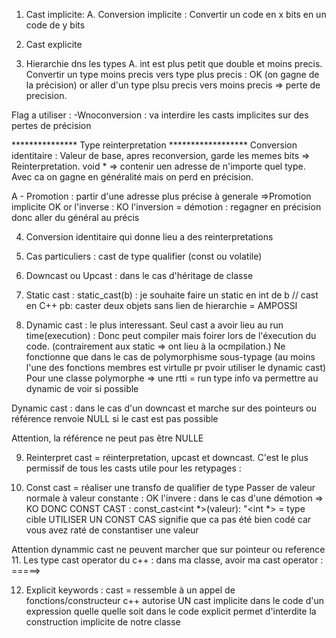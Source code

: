 1. Cast implicite:
    A. Conversion implicite : Convertir un code en x bits en un code de y bits

2. Cast explicite

3. Hierarchie dns les types
    A. int est plus petit que double et moins precis. Convertir un type moins precis vers type plus precis : OK (on gagne de la précision) or aller d'un type plsu precis vers moins precis => perte de precision.

Flag a utiliser : -Wnoconversion : va interdire les casts implicites sur des pertes de précision

*************** Type reinterpretation  ******************
Conversion identitaire : Valeur de base, apres reconversion, garde les memes bits => Reinterpretation.
void * => contenir uen adresse de n'importe quel type. Avec ca on gagne en généralité mais on perd en précision.

A - Promotion : partir d'une adresse plus précise à generale =>Promotion implicite OK
or l'inverse : KO
l'inversion = démotion : regagner en précision donc aller du général au précis

4. Conversion identitaire qui donne lieu a des reinterpretations

5. Cas particuliers : cast de type qualifier (const ou volatile)

6. Downcast ou Upcast : dans le cas d'héritage de classe

7. Static cast : static_cast<int>(b) : je souhaite faire un static en int de b // cast en C++
pb: caster deux objets sans lien de hierarchie = AMPOSSI

8. Dynamic cast : le plus interessant.
Seul cast a avoir lieu au run time(execution) : Donc peut compiler mais foirer lors de l'éxecution du code. (contrairement aux static => ont lieu à la ocmpilation.)
Ne fonctionne que dans le cas de polymorphisme sous-typage (au moins l'une des fonctions membres est virtulle pr pvoir utiliser le dynamic cast)
Pour une classe polymorphe => une rtti = run type info va permettre au dynamic de voir si possible

Dynamic cast : dans le cas d'un downcast et marche sur des pointeurs ou référence
renvoie NULL si le cast est pas possible

Attention, la référence ne peut pas être NULLE

9. Reinterpret cast = réinterpretation, upcast et downcast. C'est le plus permissif de tous les casts
utile pour les retypages :

10. Const cast = réaliser une transfo de qualifier de type
Passer de valeur normale à valeur constante : OK
l'invere : dans le cas d'une démotion => KO DONC CONST CAST : const_cast<int *>(valeur): "<int *> = type cible
UTILISER UN CONST CAS signifie que ca pas été bien codé car vous avez raté de constantiser une valeur

Attention dynammic cast ne peuvent marcher que sur pointeur ou reference
11. Les type cast operator du c++ : 
dans ma classe, avoir ma cast operator :
=====>

12. Explicit keywords :
cast = ressemble à un appel de fonctions/constructeur
c++ autorise UN cast implicite dans le code d'un expression quelle quelle soit dans le code
explicit permet d'interdite la construction implicite de notre classe 